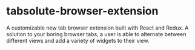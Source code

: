 # tabsolute-browser-extension
A customizable new tab browser extension built with React and Redux. A solution to your boring browser tabs, a user is able to alternate between different views and add a variety of widgets to their view. 
